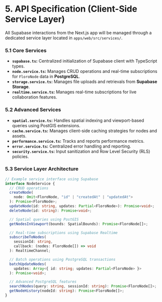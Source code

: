 # 5. API Specification (Client-Side Service Layer)

All Supabase interactions from the Next.js app will be managed through a dedicated service layer located in `apps/web/src/services/`.

### 5.1 Core Services

- **`supabase.ts`:** Centralized initialization of Supabase client with TypeScript types.
- **`node.service.ts`:** Manages CRUD operations and real-time subscriptions for `FloroNode` data in **PostgreSQL**.
- **`storage.service.ts`:** Manages file uploads and retrievals from **Supabase Storage**.
- **`realtime.service.ts`:** Manages real-time subscriptions for live collaboration features.

### 5.2 Advanced Services

- **`spatial.service.ts`:** Handles spatial indexing and viewport-based queries using PostGIS extensions.
- **`cache.service.ts`:** Manages client-side caching strategies for nodes and assets.
- **`performance.service.ts`:** Tracks and reports performance metrics.
- **`error.service.ts`:** Centralized error handling and reporting.
- **`security.service.ts`:** Input sanitization and Row Level Security (RLS) policies.

### 5.3 Service Layer Architecture

```typescript
// Example service interface using Supabase
interface NodeService {
  // CRUD operations
  createNode(
    node: Omit<FloroNode, "id" | "createdAt" | "updatedAt">
  ): Promise<FloroNode>;
  updateNode(id: string, updates: Partial<FloroNode>): Promise<void>;
  deleteNode(id: string): Promise<void>;

  // Spatial queries using PostGIS
  getNodesInViewport(bounds: SpatialBounds): Promise<FloroNode[]>;

  // Real-time subscriptions using Supabase Realtime
  subscribeToNodes(
    sessionId: string,
    callback: (nodes: FloroNode[]) => void
  ): RealtimeChannel;

  // Batch operations using PostgreSQL transactions
  batchUpdateNodes(
    updates: Array<{ id: string; updates: Partial<FloroNode> }>
  ): Promise<void>;

  // Advanced PostgreSQL features
  searchNodes(query: string, sessionId: string): Promise<FloroNode[]>;
  getNodeHistory(nodeId: string): Promise<FloroNode[]>;
}
```
